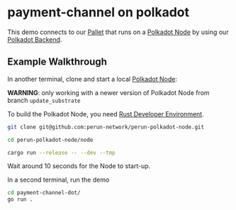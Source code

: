 # payment-channel on polkadot

This demo connects to our [Pallet] that runs on a [Polkadot Node] by using our [Polkadot Backend].

## Example Walkthrough

In another terminal, clone and start a local [Polkadot Node]: 

**WARNING**: only working with a newer version of Polkadot Node from branch `update_substrate`

To build the Polkadot Node, you need [Rust Developer Environment].

```sh
git clone git@github.com:perun-network/perun-polkadot-node.git

cd perun-polkadot-node/node

cargo run --release -- --dev --tmp
```

Wait around 10 seconds for the Node to start-up.

In a second terminal, run the demo
```sh
cd payment-channel-dot/
go run .
```

<!-- Links -->
[Pallet]: https://github.com/perun-network/perun-polkadot-pallet/
[Polkadot Node]: https://github.com/perun-network/perun-polkadot-node
[Polkadot Backend]: https://github.com/perun-network/perun-polkadot-backend
[Rust Developer Environment]: https://github.com/perun-network/perun-polkadot-node/blob/update_substrate/node/doc/rust-setup.md